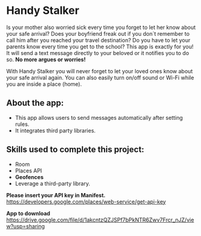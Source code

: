 # Handy Stalker

Is your mother also worried sick every time you forget to let her know about your safe arrival? 
Does your boyfriend freak out if you don´t remember to call him after you reached your travel destination? 
Do you have to let your parents know every time you get to the school? 
This app is exactly for you! It will send a text message directly to your beloved or it notifies you to do so. 
**No more argues or worries!**

With Handy Stalker you will never forget to let your loved ones know about your safe arrival again. 
You can also easily turn on/off sound or Wi-Fi while you are inside a place (home). 


## About the app:
+ This app allows users to send messages automatically after setting rules.  
+ It integrates third party libraries. 

## Skills used to complete this project:
+ Room
+ Places API
+ **Geofences** 
+ Leverage a third-party library.

**Please insert your API key in Manifest.** https://developers.google.com/places/web-service/get-api-key

**App to download** https://drive.google.com/file/d/1akcntzQZJSPf7bPkNTR6Zwv7Frcr_nJZ/view?usp=sharing


